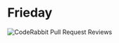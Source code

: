 # Frieday

![CodeRabbit Pull Request Reviews](https://img.shields.io/coderabbit/prs/github/frieday-inc/frieday?utm_source=oss&utm_medium=github&utm_campaign=frieday-inc%2Ffrieday&labelColor=171717&color=FF570A&link=https%3A%2F%2Fcoderabbit.ai&label=CodeRabbit+Reviews)
